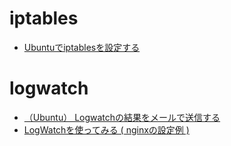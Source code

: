 # iptables

- [Ubuntuでiptablesを設定する](http://hy.xrea.jp/linux/index.php?Ubuntu%2FUbuntu%E3%81%A7iptables%E3%82%92%E8%A8%AD%E5%AE%9A%E3%81%99%E3%82%8B)

# logwatch

- [（Ubuntu） Logwatchの結果をメールで送信する](http://netlog.jpn.org/r271-635/2010/02/ubuntu_logwatch.html)
- [LogWatchを使ってみる ( nginxの設定例 )](http://server-setting.info/centos/logwatch-nginx-setting.html)
